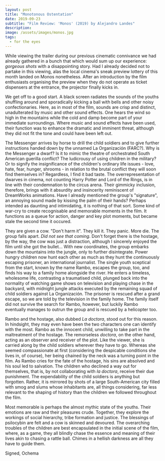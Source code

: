 ```yaml
---
layout: post
title: "Monotonous Ostentation"
date: 2019-09-23
subtitle: "Film Review: 'Monos' (2019) by Alejandro Landes"
description:
image: /assets/images/monos.jpg
tags:
  - for the eyes
---
```

While viewing the trailer during our previous cinematic connivance we had already gathered in a bunch that which would sum up our experience: *gorgeous shots* with a disappointing story. Had I already decided not to partake in this viewing, alas the local cinema's sneak preview lottery of this month landed on Monos nonetheless. After an introduction by the film enthusiasts organising the preview when they do not operate as ticket dispensers at the entrance, the projector finally kicks in.

We get off to a good start. A black screen radiates the sounds of the youths shuffling around and sporadically kicking a ball with bells and other noisy confectionaries. Here, as in most of the film, sounds are crisp and distinct, unadulterated by music and other sound effects. One hears the wind so high in the mountains while the cold and damp become part of your immediate surroundings. Where music and sound effects have been used, their function was to enhance the dramatic and imminent threat, although they did not fit the tone and could have been left out.

The Messenger arrives by horse to drill the child soldiers and to give further instructions handed down by the unnamed La Organización (FARC?). Why is the Messenger a dwarf? Is it to mimic the theatre of orchestrated South American guerilla conflict? The ludicrousy of using children in the military? Or to signify the insignificance of the children's ordinary life issues - love, hate, fear, hunger, shrooms - in relation to the brutal conflict they will soon find themselves in? Regardless, I find it bad taste. The overrepresentation of dwarves in cinema, not counting Harry Potter and Lord of the Rings, is in line with their condemnation to the circus arena. Their gimmicky inclusion, therefore, brings with it absurdity and insincerity reminiscent of DreamWorks animations. Have I already mentioned the group's "signature", an annoying sound made by kissing the palm of their hands? Perhaps intended as daunting and intimidating, it is nothing of that sort. Some kind of war-cry to create recognisable and memorable moments in the film. It functions as a queue for action, danger and key plot moments, but became stale the second time it occured.

They are given a cow. "Don't harm it". They kill it. They panic. More die. The group falls apart. *Did not see that coming*. Don't forget there is the hostage, by the way, the cow was just a distraction, although I sincerely enjoyed the film until she got the bullet... With new coordinates, the group embarks down the mountains into the jungle, only to further disintegrate. Power hungry children now hunt each other as much as they hunt the continuously escaping prisoner, an international journalist. The single youth sceptical from the start, known by the name Rambo, escapes the group, too, and finds his way to a family home alongside the river. He enters a timeless, wholesome life, contrasting a traumatised child, plunged back into the normality of watching game shows on television and playing chase in the backyard, with midnight jungle attacks executed by the remaining squad of child soldiers against La Organización. The prisoner is rescued after a grand escape, so we are told by the television in the family home. The family itself did not survive the search for Rambo, however, but luckily Rambo eventually manages to outrun the group and is rescued by a helicopter too.

Rambo and the hostage, also dubbed *La doctora*, stood out for this reason. In hindsight, they may even have been the two characters one can identify with the most. Rambo as the innocent child, unwilling to take part in the maltreatment of the hostage. The remorseless *doctora*, on the other hand, acting as an observer and receiver of the plot. Like the viewer, she is carried along by the child soldiers wherever they have to go. Whereas she seemed compassionate at first (considering the despicable conditions she lives in, of course), her being chained by the neck was a turning point in the film. As Rambo cries for the fate of the hostage, his sins are absolved and his soul led to salvation. The children who declined a way out for themselves, that is, by not collaborating with *la doctora*, receive their due punishment. The expendability of the child soldiers is anything but forgotten. Rather, it is mirrored by shots of a large South-American city filled with smog and slums whose inhabitants are, all things considering, far less relevant to the shaping of history than the children we followed throughout the film.

Most memorable is perhaps the almost mythic state of the youths. Their emotions are raw and their pleasures crude. Together, they explore the workings of social hierarchy, tribe formation and justice. The blessings of psilocybin are felt and a cow is skinned and devoured. The overarching troubles of the children are best encapsulated in the initial scene of the film, where, as a game, they all blindly chase the essence and meaning of their lives akin to chasing a rattle ball. Chimes in a hellish darkness are all they have to guide them.

Signed, Ochema
